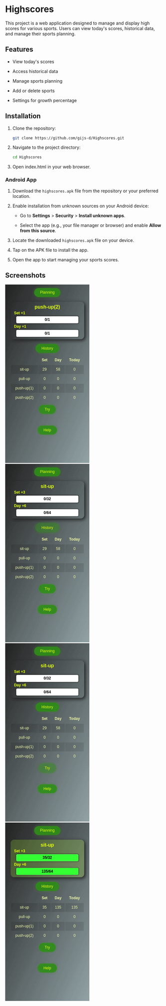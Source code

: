 # Highscores

This project is a web application designed to manage and display high scores for various sports. Users can view today's scores, historical data, and manage their sports planning.

## Features

-   View today's scores

-   Access historical data

-   Manage sports planning

-   Add or delete sports

-   Settings for growth percentage

## Installation

1. Clone the repository:

    ```bash
    git clone https://github.com/gijs-d/Highscores.git
    ```

2. Navigate to the project directory:
    ```bash
    cd Highscores
    ```
3. Open index.html in your web browser.

### Android App

1. Download the `highscores.apk` file from the repository or your preferred location.

2. Enable installation from unknown sources on your Android device:

    - Go to **Settings** \> **Security** \> **Install unknown apps**.

    - Select the app (e.g., your file manager or browser) and enable **Allow from this source**.

3. Locate the downloaded `highscores.apk` file on your device.

4. Tap on the APK file to install the app.

5. Open the app to start managing your sports scores.

## Screenshots

![Planning](screenshots/planning.gif)
![History](screenshots/history.gif)
![Try](screenshots/try.gif)
![Help](screenshots/help.gif)
